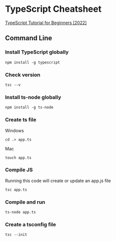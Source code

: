 # TypeScript Cheatsheet
[TypeScript Tutorial for Beginners [2022]](https://www.youtube.com/watch?v=d56mG7DezGs)

## Command Line

### Install TypeScript globally
```
npm install -g typescript
```

### Check version
```
tsc --v
```

### Install ts-node globally
```
npm install -g ts-node
```

### Create ts file
Windows
```
cd .> app.ts
```
Mac
```
touch app.ts
```

### Compile JS
Running this code will create or update an app.js file
```
tsc app.ts
```

### Compile and run
```
ts-node app.ts
```

### Create a tsconfig file
```
tsc --init
```